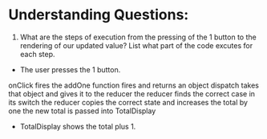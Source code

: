 # Understanding Questions:
1. What are the steps of execution from the pressing of the 1 button to the rendering of our updated value? List what part of the code excutes for each step.
* The user presses the 1 button.

onClick fires
the addOne function fires and returns an object
dispatch takes that object and gives it to the reducer
the reducer finds the correct case in its switch
the reducer copies the correct state and increases the total by one
the new total is passed into TotalDisplay

* TotalDisplay shows the total plus 1.
